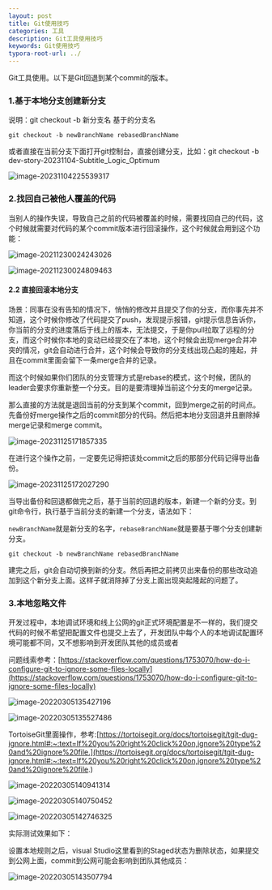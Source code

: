 ```yaml
---
layout: post
title: Git使用技巧
categories: 工具
description: Git工具使用技巧
keywords: Git使用技巧
typora-root-url: ../
---
```


Git工具使用。以下是Git回退到某个commit的版本。

### 1.基于本地分支创建新分支

说明：git checkout -b 新分支名 基于的分支名

```shell
git checkout -b newBranchName rebasedBranchName
```

或者直接在当前分支下面打开git控制台，直接创建分支，比如：git checkout -b dev-story-20231104-Subtitle_Logic_Optimum

![image-20231104225539317](/images/posts/image-20231104225539317.png)

### 2.找回自己被他人覆盖的代码

当别人的操作失误，导致自己之前的代码被覆盖的时候，需要找回自己的代码，这个时候就需要对代码的某个commit版本进行回滚操作，这个时候就会用到这个功能：

![image-20211230024243026](/images/posts/image-20211230024243026.png)

![image-20211230024809463](/images/posts/image-20211230024809463.png)

#### 2.2 直接回滚本地分支

场景：同事在没有告知的情况下，悄悄的修改并且提交了你的分支，而你事先并不知道，这个时候你修改了代码提交了push，发现提示报错，git提示信息告诉你，你当前的分支的进度落后于线上的版本，无法提交，于是你pull拉取了远程的分支，而这个时候你本地的变动已经提交在了本地，这个时候会出现merge合并冲突的情况，git会自动进行合并，这个时候会导致你的分支线出现凸起的隆起，并且在commit里面会留下一条merge合并的记录。

而这个时候如果你们团队的分支管理方式是rebase的模式，这个时候，团队的leader会要求你重新整一个分支。目的是要清理掉当前这个分支的merge记录。

那么直接的方法就是退回当前的分支到某个commit，回到merge之前的时间点。先备份好merge操作之后的commit部分的代码。然后把本地分支回退并且删除掉merge记录和merge commit。

![image-20231125171857335](/images/posts/image-20231125171857335.png)

在进行这个操作之前，一定要先记得把该处commit之后的那部分代码记得导出备份。

![image-20231125172027290](/images/posts/image-20231125172027290.png)

当导出备份和回退都做完之后，基于当前的回退的版本，新建一个新的分支。到git命令行，执行基于当前分支的新建一个分支，语法如下：

`newBranchName`就是新分支的名字，`rebaseBranchName`就是要基于哪个分支创建新分支。

```shell
git checkout -b newBranchName rebasedBranchName
```

建完之后，git会自动切换到新的分支。然后再把之前拷贝出来备份的那些改动追加到这个新分支上面。这样子就消除掉了分支上面出现突起隆起的问题了。

### 3.本地忽略文件

开发过程中，本地调试环境和线上公网的git正式环境配置是不一样的，我们提交代码的时候不希望把配置文件也提交上去了，开发团队中每个人的本地调试配置环境可能都不同，又不想影响到开发团队其他的成员或者

问题线索参考：[https://stackoverflow.com/questions/1753070/how-do-i-configure-git-to-ignore-some-files-locally](https://stackoverflow.com/questions/1753070/how-do-i-configure-git-to-ignore-some-files-locally)

![image-20220305135427196](/images/posts/image-20220305135427196.png)

![image-20220305135527486](/images/posts/image-20220305135527486.png)

TortoiseGit里面操作，参考:[https://tortoisegit.org/docs/tortoisegit/tgit-dug-ignore.html#:~:text=If%20you%20right%20click%20on,ignore%20type%20and%20ignore%20file.](https://tortoisegit.org/docs/tortoisegit/tgit-dug-ignore.html#:~:text=If%20you%20right%20click%20on,ignore%20type%20and%20ignore%20file.)



![image-20220305140941314](/images/posts/image-20220305140941314.png)

![image-20220305140750452](/images/posts/image-20220305140750452.png)

![image-20220305142746325](/images/posts/image-20220305142746325.png)

实际测试效果如下：

设置本地规则之后，visual Studio这里看到的Staged状态为删除状态，如果提交到公网上面，commit到公网可能会影响到团队其他成员：

![image-20220305143507794](/images/posts/image-20220305143507794.png)
